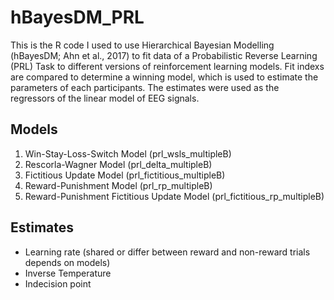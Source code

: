 # hBayesDM_PRL
This is the R code I used to use Hierarchical Bayesian Modelling (hBayesDM; Ahn et al., 2017) to fit data of a Probabilistic Reverse Learning (PRL) Task to different versions of reinforcement learning models. Fit indexs are compared to determine a winning model, which is used to estimate the parameters of each participants. The estimates were used as the regressors of the linear model of EEG signals.

## Models
1. Win-Stay-Loss-Switch Model (prl_wsls_multipleB)
2. Rescorla-Wagner Model (prl_delta_multipleB)
3. Fictitious Update Model (prl_fictitious_multipleB)
4. Reward-Punishment Model (prl_rp_multipleB)
5. Reward-Punishment Fictitious Update Model (prl_fictitious_rp_multipleB)

## Estimates
- Learning rate (shared or differ between reward and non-reward trials depends on models)
- Inverse Temperature
- Indecision point
